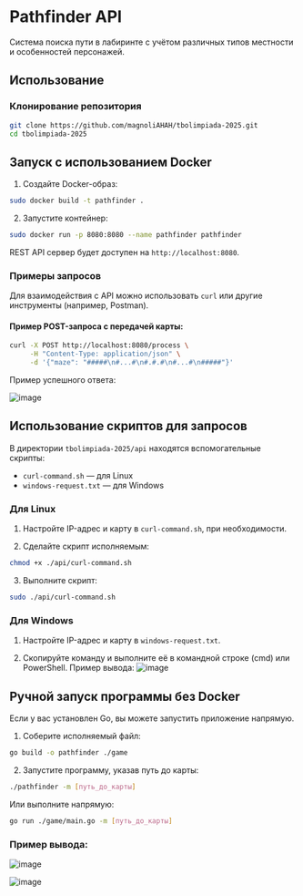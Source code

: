 # Pathfinder API

Система поиска пути в лабиринте с учётом различных типов местности и особенностей персонажей.

## Использование

### Клонирование репозитория

```bash
git clone https://github.com/magnoliAHAH/tbolimpiada-2025.git
cd tbolimpiada-2025
```

## Запуск с использованием Docker

1. Создайте Docker-образ:

```bash
sudo docker build -t pathfinder .
```

2. Запустите контейнер:

```bash
sudo docker run -p 8080:8080 --name pathfinder pathfinder
```

REST API сервер будет доступен на `http://localhost:8080`.

### Примеры запросов

Для взаимодействия с API можно использовать `curl` или другие инструменты (например, Postman).

#### Пример POST-запроса с передачей карты:

```bash
curl -X POST http://localhost:8080/process \
     -H "Content-Type: application/json" \
     -d '{"maze": "#####\n#...#\n#.#.#\n#...#\n#####"}'
```

Пример успешного ответа:

![image](https://github.com/user-attachments/assets/221ccc19-bbb3-4bcb-b463-0abf6d4b6c1e)


## Использование скриптов для запросов

В директории `tbolimpiada-2025/api` находятся вспомогательные скрипты:

- `curl-command.sh` — для Linux
- `windows-request.txt` — для Windows

### Для Linux

1. Настройте IP-адрес и карту в `curl-command.sh`, при необходимости.

2. Сделайте скрипт исполняемым:

```bash
chmod +x ./api/curl-command.sh
```

3. Выполните скрипт:

```bash
sudo ./api/curl-command.sh
```

### Для Windows

1. Настройте IP-адрес и карту в `windows-request.txt`.

2. Скопируйте команду и выполните её в командной строке (cmd) или PowerShell.
Пример вывода:
![image](https://github.com/user-attachments/assets/ed5b3cc7-e5ac-4f13-adb2-e06b176d307b)


## Ручной запуск программы без Docker

Если у вас установлен Go, вы можете запустить приложение напрямую.

1. Соберите исполняемый файл:

```bash
go build -o pathfinder ./game
```

2. Запустите программу, указав путь до карты:

```bash
./pathfinder -m [путь_до_карты]
```

Или выполните напрямую:

```bash
go run ./game/main.go -m [путь_до_карты]
```

### Пример вывода:
![image](https://github.com/user-attachments/assets/20492d9e-7597-4abc-bcd8-3cfc73908718)

![image](https://github.com/user-attachments/assets/7d06381f-1bd2-42ab-aefd-7d28dcffde6a)



